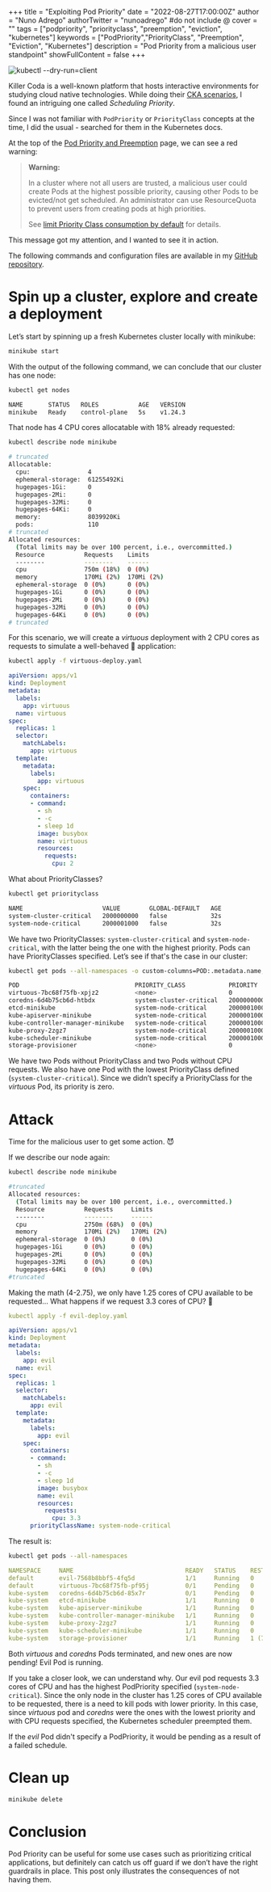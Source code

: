 +++
title = "Exploiting Pod Priority"
date = "2022-08-27T17:00:00Z"
author = "Nuno Adrego"
authorTwitter = "nunoadrego" #do not include @
cover = ""
tags = ["podpriority", "priorityclass", "preemption", "eviction", "kubernetes"]
keywords = ["PodPriority","PriorityClass", "Preemption", "Eviction", "Kubernetes"]
description = "Pod Priority from a malicious user standpoint"
showFullContent = false
+++

![kubectl --dry-run=client](/static_en/pod-priority.jpg)

Killer Coda is a well-known platform that hosts interactive environments for studying cloud native technologies. While doing their [CKA scenarios](https://killercoda.com/killer-shell-cka), I found an intriguing one called *Scheduling Priority*.

Since I was not familiar with `PodPriority` or `PriorityClass` concepts at the time, I did the usual - searched for them in the Kubernetes docs.

At the top of the [Pod Priority and Preemption](https://kubernetes.io/docs/concepts/scheduling-eviction/pod-priority-preemption/) page, we can see a red warning:

> **Warning:**
> 
> 
> In a cluster where not all users are trusted, a malicious user could create Pods at the highest possible priority, causing other Pods to be evicted/not get scheduled. An administrator can use ResourceQuota to prevent users from creating pods at high priorities.
> 
> See [limit Priority Class consumption by default](https://kubernetes.io/docs/concepts/policy/resource-quotas/#limit-priority-class-consumption-by-default) for details.
> 

This message got my attention, and I wanted to see it in action.

The following commands and configuration files are available in my [GitHub repository](https://github.com/nunoadrego/pod-priority).

# Spin up a cluster, explore and create a deployment

Let’s start by spinning up a fresh Kubernetes cluster locally with minikube:

```bash
minikube start
```

With the output of the following command, we can conclude that our cluster has one node:

```bash
kubectl get nodes
```

```bash
NAME       STATUS   ROLES           AGE   VERSION
minikube   Ready    control-plane   5s    v1.24.3
```

That node has 4 CPU cores allocatable with 18% already requested:

```bash
kubectl describe node minikube
```

```bash
# truncated
Allocatable:
  cpu:                4
  ephemeral-storage:  61255492Ki
  hugepages-1Gi:      0
  hugepages-2Mi:      0
  hugepages-32Mi:     0
  hugepages-64Ki:     0
  memory:             8039920Ki
  pods:               110
# truncated
Allocated resources:
  (Total limits may be over 100 percent, i.e., overcommitted.)
  Resource           Requests    Limits
  --------           --------    ------
  cpu                750m (18%)  0 (0%)
  memory             170Mi (2%)  170Mi (2%)
  ephemeral-storage  0 (0%)      0 (0%)
  hugepages-1Gi      0 (0%)      0 (0%)
  hugepages-2Mi      0 (0%)      0 (0%)
  hugepages-32Mi     0 (0%)      0 (0%)
  hugepages-64Ki     0 (0%)      0 (0%)
# truncated
```

For this scenario, we will create a *virtuous* deployment with 2 CPU cores as requests to simulate a well-behaved 👼 application:

```bash
kubectl apply -f virtuous-deploy.yaml
```

```yaml
apiVersion: apps/v1
kind: Deployment
metadata:
  labels:
    app: virtuous
  name: virtuous
spec:
  replicas: 1
  selector:
    matchLabels:
      app: virtuous
  template:
    metadata:
      labels:
        app: virtuous
    spec:
      containers:
      - command:
        - sh
        - -c
        - sleep 1d
        image: busybox
        name: virtuous
        resources:
          requests:
            cpu: 2
```

What about PriorityClasses?

```bash
kubectl get priorityclass
```

```bash
NAME                      VALUE        GLOBAL-DEFAULT   AGE
system-cluster-critical   2000000000   false            32s
system-node-critical      2000001000   false            32s
```

We have two PriorityClasses: `system-cluster-critical` and `system-node-critical`, with the latter being the one with the highest priority. Pods can have PriorityClasses specified. Let’s see if that's the case in our cluster:

```bash
kubectl get pods --all-namespaces -o custom-columns=POD:.metadata.name,PRIORITY_CLASS:.spec.priorityClassName,PRIORITY:.spec.priority,CPU_REQUESTS:'.spec.containers[*].resources.requests.cpu'
```

```bash
POD                                PRIORITY_CLASS            PRIORITY     CPU_REQUESTS
virtuous-7bc68f75fb-xpjz2          <none>                    0            2
coredns-6d4b75cb6d-htbdx           system-cluster-critical   2000000000   100m
etcd-minikube                      system-node-critical      2000001000   100m
kube-apiserver-minikube            system-node-critical      2000001000   250m
kube-controller-manager-minikube   system-node-critical      2000001000   200m
kube-proxy-2zgz7                   system-node-critical      2000001000   <none>
kube-scheduler-minikube            system-node-critical      2000001000   100m
storage-provisioner                <none>                    0            <none>
```

We have two Pods without PriorityClass and two Pods without CPU requests. We also have one Pod with the lowest PriorityClass defined (`system-cluster-critical`). Since we didn’t specify a PriorityClass for the *virtuous* Pod, its priority is zero.

# Attack

Time for the malicious user to get some action. 😈

If we describe our node again:

```bash
kubectl describe node minikube
```

```bash
#truncated
Allocated resources:
  (Total limits may be over 100 percent, i.e., overcommitted.)
  Resource           Requests     Limits
  --------           --------     ------
  cpu                2750m (68%)  0 (0%)
  memory             170Mi (2%)   170Mi (2%)
  ephemeral-storage  0 (0%)       0 (0%)
  hugepages-1Gi      0 (0%)       0 (0%)
  hugepages-2Mi      0 (0%)       0 (0%)
  hugepages-32Mi     0 (0%)       0 (0%)
  hugepages-64Ki     0 (0%)       0 (0%)
#truncated
```

Making the math (4-2.75), we only have 1.25 cores of CPU available to be requested... What happens if we request 3.3 cores of CPU? 🐒

```yaml
kubectl apply -f evil-deploy.yaml
```

```yaml
apiVersion: apps/v1
kind: Deployment
metadata:
  labels:
    app: evil
  name: evil
spec:
  replicas: 1
  selector:
    matchLabels:
      app: evil
  template:
    metadata:
      labels:
        app: evil
    spec:
      containers:
      - command:
        - sh
        - -c
        - sleep 1d
        image: busybox
        name: evil
        resources:
          requests:
            cpu: 3.3
      priorityClassName: system-node-critical
```

The result is:

```bash
kubectl get pods --all-namespaces
```

```yaml
NAMESPACE     NAME                               READY   STATUS    RESTARTS      AGE
default       evil-7568b8bbf5-4fq5d              1/1     Running   0             37s
default       virtuous-7bc68f75fb-pf95j          0/1     Pending   0             37s
kube-system   coredns-6d4b75cb6d-85x7r           0/1     Pending   0             37s
kube-system   etcd-minikube                      1/1     Running   0             114s
kube-system   kube-apiserver-minikube            1/1     Running   0             114s
kube-system   kube-controller-manager-minikube   1/1     Running   0             114s
kube-system   kube-proxy-2zgz7                   1/1     Running   0             102s
kube-system   kube-scheduler-minikube            1/1     Running   0             114s
kube-system   storage-provisioner                1/1     Running   1 (71s ago)   113s
```

Both *virtuous* and *coredns* Pods terminated, and new ones are now pending! Evil Pod is running.

If you take a closer look, we can understand why. Our evil pod requests 3.3 cores of CPU and has the highest PodPriority specified (`system-node-critical`). Since the only node in the cluster has 1.25 cores of CPU available to be requested, there is a need to kill pods with lower priority. In this case, since *virtuous* pod and *coredns* were the ones with the lowest priority and with CPU requests specified, the Kubernetes scheduler preempted them.

If the *evil* Pod didn't specify a PodPriority, it would be pending as a result of a failed schedule.

# Clean up

```bash
minikube delete
```

# Conclusion

Pod Priority can be useful for some use cases such as prioritizing critical applications, but definitely can catch us off guard if we don’t have the right guardrails in place. This post only illustrates the consequences of not having them.
